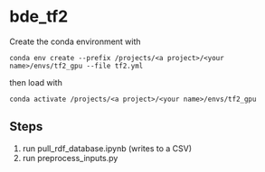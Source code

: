 # bde_tf2

Create the conda environment with 
```
conda env create --prefix /projects/<a project>/<your name>/envs/tf2_gpu --file tf2.yml
```

then load with 
```
conda activate /projects/<a project>/<your name>/envs/tf2_gpu
```


## Steps

1. run pull_rdf_database.ipynb (writes to a CSV)
2. run preprocess_inputs.py


